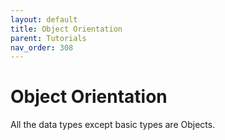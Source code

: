 ```yaml
---
layout: default
title: Object Orientation
parent: Tutorials
nav_order: 308
---
```



# Object Orientation

All the data types except basic types are Objects.


